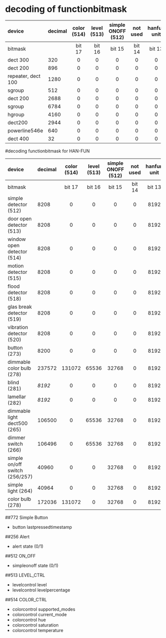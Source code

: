 # decoding of functionbitmask

|device|decimal|color (514)|level (513)|simple ONOFF (512)|not used|hanfun unit|group|microfon|repeater|steckdose|temp|energie|hkr|AVM button|alert (256)|button (772)|lamp|not used|hanfun device|
|:--------|:--------|:-:|:-:|:-:|:-:|:-:|:-:|:-:|:-:|:-:|:-:|:-:|:-:|:-:|:-:|:-:|:-:|:-:|:-:|
|bitmask| |bit 17|bit 16|bit 15|bit 14|bit 13|bit 12|bit 11|bit 10|bit 9|bit 8|bit 7|bit 6|bit 5|bit 4|bit 3|bit 2|bit 1|bit 0|
|dect 300|320|0|0|0|0|0|0|0|0|0|256|0|64|0|0|0|0|0|0|
|dect 200|896|0|0|0|0|0|0|0|0|512|256|128|0|0|0|0|0|0|0|
|repeater, dect 100|1280|0|0|0|0|0|0|0|1024|0|256|0|0|0|0|0|0|0|0|
|sgroup|512|0|0|0|0|0|0|0|0|512|0|0|0|0|0|0|0|0|0|
|dect 200|2688|0|0|0|0|0|0|2048|0|512|0|128|0|0|0|0|0|0|0|
|sgroup|6784|0|0|0|0|0|4096|2048|0|512|0|128|0|0|0|0|0|0|0|
|hgroup|4160|0|0|0|0|0|4096|0|0|0|0|0|64|0|0|0|0|0|0|
|dect200|2944|0|0|0|0|0|0|2048|0|512|256|128|0|0|0|0|0|0|0|
|powerline546e|640|0|0|0|0|0|0|0|0|512|0|128|0|0|0|0|0|0|0|
|dect 400|32|0|0|0|0|0|0|0|0|0|0|0|0|32|0|0|0|0|0|

#decoding functionbitmask for HAN-FUN

|device|decimal|color (514)|level (513)|simple ONOFF (512)|not used|hanfun unit|group|microfon|repeater|steckdose|temp|energie|hkr|AVM button|alert (256)|button (772)|lamp|not used|hanfun device|
|:--------|:--------|:-:|:-:|:-:|:-:|:-:|:-:|:-:|:-:|:-:|:-:|:-:|:-:|:-:|:-:|:-:|:-:|:-:|:-:|
|bitmask| |bit 17|bit 16|bit 15|bit 14|bit 13|bit 12|bit 11|bit 10|bit 9|bit 8|bit 7|bit 6|bit 5|bit 4|bit 3|bit 2|bit 1|bit 0|
|simple detector (512)|8208|0|0|0|0|8192|0|0|0|0|0|0|0|0|16|0|0|0|0|
|door open detector (513)|8208|0|0|0|0|8192|0|0|0|0|0|0|0|0|16|0|0|0|0|
|window open detector (514)|8208|0|0|0|0|8192|0|0|0|0|0|0|0|0|16|0|0|0|0|
|motion detector (515)|8208|0|0|0|0|8192|0|0|0|0|0|0|0|0|16|0|0|0|0|
|flood detector (518)|8208|0|0|0|0|8192|0|0|0|0|0|0|0|0|16|0|0|0|0|
|glas break detector (519)|8208|0|0|0|0|8192|0|0|0|0|0|0|0|0|16|0|0|0|0|
|vibration detector (520)|8208|0|0|0|0|8192|0|0|0|0|0|0|0|0||0|0|0|0|
|button (273)|8200|0|0|0|0|8192|0|0|0|0|0|0|0|0|0|8|0|0|0|
|dimmable color bulb (278)|237572|131072|65536|32768|0|8192|0|0|0|0|0|0|0|0|0|0|4|0|0|
|blind (281)|*8192*|0|0|0|0|8192|0|0|0|0|0|0|0|0|0|0|0|0|0|
|lamellar (282)|*8192*|0|0|0|0|8192|0|0|0|0|0|0|0|0|0|0|0|0|0|
|dimmable light dect500 (265)|106500|0|65536|32768|0|8192|0|0|0|0|0|0|0|0|0|0|4|0|0|
|dimmer switch (266)|106496|0|65536|32768|0|8192|0|0|0|0|0|0|0|0|0|0|0|0|0|
|simple on/off switch (256/257)|40960|0|0|32768|0|8192|0|0|0|0|0|0|0|0|0|0|0|0|0|
|simple light (264)|40964|0|0|32768|0|8192|0|0|0|0|0|0|0|0|0|0|4|0|0|
|color bulb (278)|172036|131072|0|32768|0|8192|0|0|0|0|0|0|0|0|0|0|4|0|0|

##772 Simple Button
* button lastpressedtimestamp

##256 Alert
* alert state (0/1)

##512 ON_OFF
* simpleonoff state (0/1)

##513 LEVEL_CTRL
* levelcontrol level
* levelcontrol levelpercentage

##514 COLOR_CTRL
* colorcontrol supported_modes
* colorcontrol current_mode
* colorcontrol hue
* colorcontrol saturation
* colorcontrol temperature




